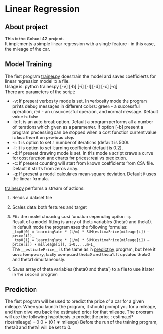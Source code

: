 # Linear Regression 

## About project
This is the School 42 project.  
It implements a simple linear regression with a single feature - in this case, the mileage of the car.

## Model Training

The first program [trainer.py](https://github.com/DmitryOstroushko/Linear-Regression/blob/master/trainer.py) does train the model and saves coefficients for linear regression model to a file.  
Usage is: python trainer.py [-v] [-b] [-i] [-l] [-d] [-c] [-q]  
There are parameters of the script:  
* -v: If present verbosity mode is set. In verbosity mode the program prints debug messages in different colors: green - a successful operation, red - an unsuccessful operaion, and normal message. Default value is false.  
* -b: It is an auto break option. Default a program performs all a number of iterations which given as a paramenter. If option [-b] present a program processing can be stopped when a cost function current value is less then it on previous step.  
* -i: It is option to set a number of iterations (default is 500).  
* -l: It is option to set learning coefficient (default is 0.2).  
* -d: If present drawing mode is set. In this mode a script draws a curve for cost function and charts for prices: real vs prediction.  
* -c: If present counting will start from known coefficients from CSV file. Default it starts from zeros array.  
* -q: If present a model calculates mean-square deviation. Default it uses the linear formula.  

[trainer.py](https://github.com/DmitryOstroushko/Linear-Regression/blob/master/trainer.py) performs a stream of actions:
1. Reads a dataset file
2. Scales data: both features and target
3. Fits the model choosing cost function depending option `-q`.  
Result of a model fitting is array of theta variables (theta0 and theta1).  
In default mode the program uses the following formulas:  
`_tmpθ[0] = learningRate * (1/m) * SUM(estimaPrice(mileage[i]) − price[i])_`  
`_tmpθ[1] = learningRate * (1/m) * SUM(estimaPrice(mileage[i]) − price[i]) ∗ milleage[i]), i=0,...,m-1_`  
The `__estimatePrice__` is the same as in [predict.py](https://github.com/DmitryOstroushko/Linear-Regression/blob/master/predict.py) program, but here it uses temporary, lastly computed theta0 and theta1.
It updates theta0 and theta1 simultaneously.


4. Saves array of theta variables (theta0 and theta1) to a file to use it later in the second program

## Prediction

The first program will be used to predict the price of a car for a given mileage.
When you launch the program, it should prompt you for a mileage, and then give
you back the estimated price for that mileage. The program will use the following
hypothesis to predict the price :
estimateP rice(mileage) = θ 0 + (θ 1 ∗ mileage)
Before the run of the training program, theta0 and theta1 will be set to 0.


